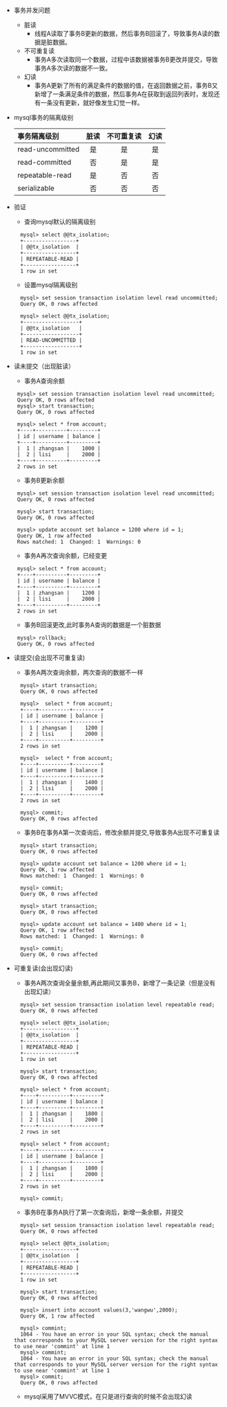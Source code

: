 - 事务并发问题
  - 脏读
    - 线程A读取了事务B更新的数据，然后事务B回滚了，导致事务A读的数据是脏数据。
  - 不可重复读
    - 事务A多次读取同一个数据，过程中该数据被事务B更改并提交，导致事务A多次读的数据不一致。
  - 幻读
    - 事务A更新了所有的满足条件的数据的值，在返回数据之前，事务B又新增了一条满足条件的数据，然后事务A在获取到返回列表时，发现还有一条没有更新，就好像发生幻觉一样。
- mysql事务的隔离级别
   
  |事务隔离级别 | 脏读 | 不可重复读 | 幻读
  | :----| :----: | :----: | :----: |
  |read-uncommitted | 是 | 是 | 是
  |read-committed   | 否 | 是 | 是
  |repeatable-read  | 是 | 否 |否
  |serializable     |否  |否  |否
 
- 验证
  - 查询mysql默认的隔离级别
  ```
    mysql> select @@tx_isolation;
    +-----------------+
    | @@tx_isolation  |
    +-----------------+
    | REPEATABLE-READ |
    +-----------------+
    1 row in set
  ```
  - 设置mysql隔离级别
  ```
    mysql> set session transaction isolation level read uncommitted;
    Query OK, 0 rows affected
    
    mysql> select @@tx_isolation;
    +------------------+
    | @@tx_isolation   |
    +------------------+
    | READ-UNCOMMITTED |
    +------------------+
    1 row in set
  ```
 - 读未提交（出现脏读）
   - 事务A查询余额
   ```
    mysql> set session transaction isolation level read uncommitted;
    Query OK, 0 rows affected
    mysql> start transaction;
    Query OK, 0 rows affected
    
    mysql> select * from account;
    +----+----------+---------+
    | id | username | balance |
    +----+----------+---------+
    |  1 | zhangsan |    1000 |
    |  2 | lisi     |    2000 |
    +----+----------+---------+
    2 rows in set
   ```
   - 事务B更新余额
   ```
    mysql> set session transaction isolation level read uncommitted;
    Query OK, 0 rows affected
    
    mysql> start transaction;
    Query OK, 0 rows affected
    
    mysql> update account set balance = 1200 where id = 1;
    Query OK, 1 row affected
    Rows matched: 1  Changed: 1  Warnings: 0
   ```
   - 事务A再次查询余额，已经变更
   ```
    mysql> select * from account;
    +----+----------+---------+
    | id | username | balance |
    +----+----------+---------+
    |  1 | zhangsan |    1200 |
    |  2 | lisi     |    2000 |
    +----+----------+---------+
    2 rows in set
   ```
   - 事务B回滚更改,此时事务A查询的数据是一个脏数据
   ```
    mysql> rollback;
    Query OK, 0 rows affected
   ```
- 读提交(会出现不可重复读)
  - 事务A两次查询余额，两次查询的数据不一样
  ```
    mysql> start transaction;
    Query OK, 0 rows affected
    
    mysql>  select * from account;
    +----+----------+---------+
    | id | username | balance |
    +----+----------+---------+
    |  1 | zhangsan |    1200 |
    |  2 | lisi     |    2000 |
    +----+----------+---------+
    2 rows in set
    
    mysql>  select * from account;
    +----+----------+---------+
    | id | username | balance |
    +----+----------+---------+
    |  1 | zhangsan |    1400 |
    |  2 | lisi     |    2000 |
    +----+----------+---------+
    2 rows in set
    
    mysql> commit;
    Query OK, 0 rows affected
  ```
  - 事务B在事务A第一次查询后，修改余额并提交,导致事务A出现不可重复读
  ```
    mysql> start transaction;
    Query OK, 0 rows affected
    
    mysql> update account set balance = 1200 where id = 1;
    Query OK, 1 row affected
    Rows matched: 1  Changed: 1  Warnings: 0
    
    mysql> commit;
    Query OK, 0 rows affected
    
    mysql> start transaction;
    Query OK, 0 rows affected
    
    mysql> update account set balance = 1400 where id = 1;
    Query OK, 1 row affected
    Rows matched: 1  Changed: 1  Warnings: 0
    
    mysql> commit;
    Query OK, 0 rows affected
  ```
- 可重复读(会出现幻读)
  - 事务A两次查询全量余额,再此期间又事务B，新增了一条记录（但是没有出现幻读）
  ```
    mysql> set session transaction isolation level repeatable read;
    Query OK, 0 rows affected
    
    mysql> select @@tx_isolation;
    +-----------------+
    | @@tx_isolation  |
    +-----------------+
    | REPEATABLE-READ |
    +-----------------+
    1 row in set
    
    mysql> start transaction;
    Query OK, 0 rows affected
    
    mysql> select * from account;
    +----+----------+---------+
    | id | username | balance |
    +----+----------+---------+
    |  1 | zhangsan |    1800 |
    |  2 | lisi     |    2000 |
    +----+----------+---------+
    2 rows in set
    
    mysql> select * from account;
    +----+----------+---------+
    | id | username | balance |
    +----+----------+---------+
    |  1 | zhangsan |    1800 |
    |  2 | lisi     |    2000 |
    +----+----------+---------+
    2 rows in set
    
    mysql> commit;
  ```
  - 事务B在事务A执行了第一次查询后，新增一条余额，并提交
  ```
    mysql> set session transaction isolation level repeatable read;
    Query OK, 0 rows affected
    
    mysql> select @@tx_isolation;
    +-----------------+
    | @@tx_isolation  |
    +-----------------+
    | REPEATABLE-READ |
    +-----------------+
    1 row in set
    
    mysql> start transaction;
    Query OK, 0 rows affected
    
    mysql> insert into account values(3,'wangwu',2000);
    Query OK, 1 row affected
    
    mysql> commint;
    1064 - You have an error in your SQL syntax; check the manual that corresponds to your MySQL server version for the right syntax to use near 'commint' at line 1
    mysql> commint;
    1064 - You have an error in your SQL syntax; check the manual that corresponds to your MySQL server version for the right syntax to use near 'commint' at line 1
    mysql> commit;
    Query OK, 0 rows affected
  ```
  - mysql采用了MVVC模式，在只是进行查询的时候不会出现幻读
  